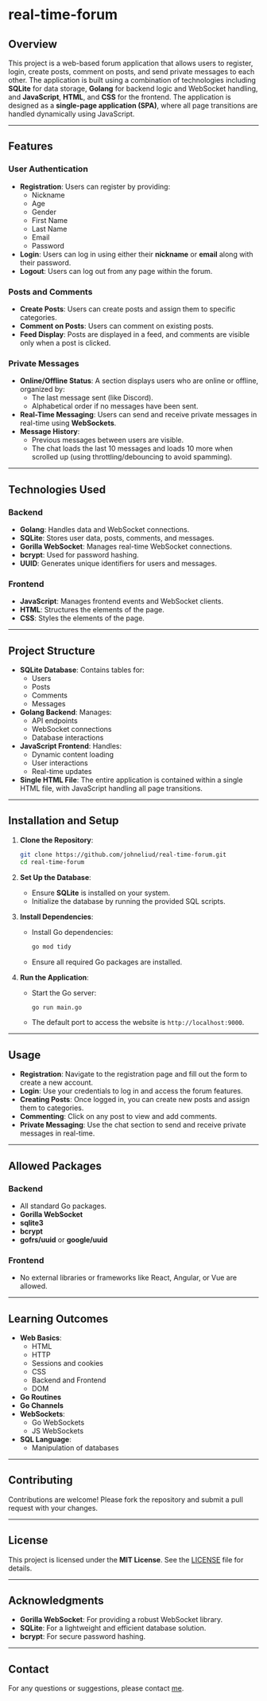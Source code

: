 # real-time-forum

## Overview

This project is a web-based forum application that allows users to register, login, create posts, comment on posts, and send private messages to each other. The application is built using a combination of technologies including **SQLite** for data storage, **Golang** for backend logic and WebSocket handling, and **JavaScript**, **HTML**, and **CSS** for the frontend. The application is designed as a **single-page application (SPA)**, where all page transitions are handled dynamically using JavaScript.

---

## Features

### **User Authentication**
- **Registration**: Users can register by providing:
  - Nickname
  - Age
  - Gender
  - First Name
  - Last Name
  - Email
  - Password
- **Login**: Users can log in using either their **nickname** or **email** along with their password.
- **Logout**: Users can log out from any page within the forum.

### **Posts and Comments**
- **Create Posts**: Users can create posts and assign them to specific categories.
- **Comment on Posts**: Users can comment on existing posts.
- **Feed Display**: Posts are displayed in a feed, and comments are visible only when a post is clicked.

### **Private Messages**
- **Online/Offline Status**: A section displays users who are online or offline, organized by:
  - The last message sent (like Discord).
  - Alphabetical order if no messages have been sent.
- **Real-Time Messaging**: Users can send and receive private messages in real-time using **WebSockets**.
- **Message History**:
  - Previous messages between users are visible.
  - The chat loads the last 10 messages and loads 10 more when scrolled up (using throttling/debouncing to avoid spamming).

---

## Technologies Used

### **Backend**
- **Golang**: Handles data and WebSocket connections.
- **SQLite**: Stores user data, posts, comments, and messages.
- **Gorilla WebSocket**: Manages real-time WebSocket connections.
- **bcrypt**: Used for password hashing.
- **UUID**: Generates unique identifiers for users and messages.

### **Frontend**
- **JavaScript**: Manages frontend events and WebSocket clients.
- **HTML**: Structures the elements of the page.
- **CSS**: Styles the elements of the page.

---

## Project Structure

- **SQLite Database**: Contains tables for:
  - Users
  - Posts
  - Comments
  - Messages
- **Golang Backend**: Manages:
  - API endpoints
  - WebSocket connections
  - Database interactions
- **JavaScript Frontend**: Handles:
  - Dynamic content loading
  - User interactions
  - Real-time updates
- **Single HTML File**: The entire application is contained within a single HTML file, with JavaScript handling all page transitions.

---

## Installation and Setup

1. **Clone the Repository**:
   ```bash
   git clone https://github.com/johneliud/real-time-forum.git
   cd real-time-forum
   ```

2. **Set Up the Database**:
   - Ensure **SQLite** is installed on your system.
   - Initialize the database by running the provided SQL scripts.

3. **Install Dependencies**:
   - Install Go dependencies:
     ```bash
     go mod tidy
     ```
   - Ensure all required Go packages are installed.

4. **Run the Application**:
   - Start the Go server:
     ```bash
     go run main.go
     ```
   - The default port to access the website is `http://localhost:9000`.

---

## Usage

- **Registration**: Navigate to the registration page and fill out the form to create a new account.
- **Login**: Use your credentials to log in and access the forum features.
- **Creating Posts**: Once logged in, you can create new posts and assign them to categories.
- **Commenting**: Click on any post to view and add comments.
- **Private Messaging**: Use the chat section to send and receive private messages in real-time.

---

## Allowed Packages

### **Backend**
- All standard Go packages.
- **Gorilla WebSocket**
- **sqlite3**
- **bcrypt**
- **gofrs/uuid** or **google/uuid**

### **Frontend**
- No external libraries or frameworks like React, Angular, or Vue are allowed.

---

## Learning Outcomes

- **Web Basics**:
  - HTML
  - HTTP
  - Sessions and cookies
  - CSS
  - Backend and Frontend
  - DOM
- **Go Routines**
- **Go Channels**
- **WebSockets**:
  - Go WebSockets
  - JS WebSockets
- **SQL Language**:
  - Manipulation of databases

---

## Contributing

Contributions are welcome! Please fork the repository and submit a pull request with your changes.

---

## License

This project is licensed under the **MIT License**. See the [LICENSE](https://github.com/johneliud/real-time-forum/blob/main/LICENSE) file for details.

---

## Acknowledgments

- **Gorilla WebSocket**: For providing a robust WebSocket library.
- **SQLite**: For a lightweight and efficient database solution.
- **bcrypt**: For secure password hashing.

---

## Contact

For any questions or suggestions, please contact [me](mailto:johneliud4@gmail.com).
